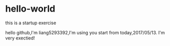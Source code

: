 # hello-world
this is a startup exercise

hello github,I'm liang5293392,I'm using you start from today,2017/05/13.
I'm very exectied!
